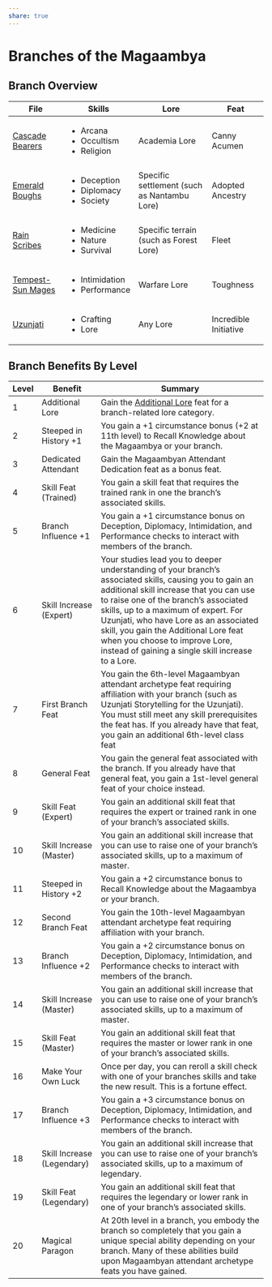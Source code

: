 ```yaml
---
share: true
---
```

# Branches of the Magaambya

## Branch Overview
| File                                                                                                | Skills                                                        | Lore                                        | Feat                  |
| --------------------------------------------------------------------------------------------------- | ------------------------------------------------------------- | ------------------------------------------- | --------------------- |
| [Cascade Bearers](./Cascade%20Bearers.md)     | <ul><li>Arcana</li><li>Occultism</li><li>Religion</li></ul>   | Academia Lore                               | Canny Acumen          |
| [Emerald Boughs](./Emerald%20Boughs.md)       | <ul><li>Deception</li><li>Diplomacy</li><li>Society</li></ul> | Specific settlement (such as Nantambu Lore) | Adopted Ancestry      |
| [Rain Scribes](./Rain%20Scribes.md)           | <ul><li>Medicine</li><li>Nature</li><li>Survival</li></ul>    | Specific terrain (such as Forest Lore)      | Fleet                 |
| [Tempest-Sun Mages](./Tempest-Sun%20Mages.md) | <ul><li>Intimidation</li><li>Performance</li></ul>            | Warfare Lore                                | Toughness             |
| [Uzunjati](./Uzunjati.md)                   | <ul><li>Crafting</li><li>Lore</li></ul>                       | Any Lore                                    | Incredible Initiative |


## Branch Benefits By Level

| Level | Benefit                    | Summary                                                                                                                                                                                                                                                                                                                                                                                                     |
| ----- | -------------------------- | ----------------------------------------------------------------------------------------------------------------------------------------------------------------------------------------------------------------------------------------------------------------------------------------------------------------------------------------------------------------------------------------------------------- |
| 1     | Additional Lore            | Gain the [Additional Lore](Additional%20Lore.md) feat for a branch-related lore category.                                                                                                                                                                                                                                                                                                                                       |
| 2     | Steeped in History +1      | You gain a +1 circumstance bonus (+2 at 11th level) to Recall Knowledge about the Magaambya or your branch.                                                                                                                                                                                                                                                                                                 |
| 3     | Dedicated Attendant        | Gain the Magaambyan Attendant Dedication feat as a bonus feat.                                                                                                                                                                                                                                                                                                                                              |
| 4     | Skill Feat (Trained)       | You gain a skill feat that requires the trained rank in one the branch’s associated skills.                                                                                                                                                                                                                                                                                                                 |
| 5     | Branch Influence +1        | You gain a +1 circumstance bonus on Deception, Diplomacy, Intimidation, and Performance checks to interact with members of the branch.                                                                                                                                                                                                                                                                      |
| 6     | Skill Increase (Expert)    | Your studies lead you to deeper understanding of your branch’s associated skills, causing you to gain an additional skill increase that you can use to raise one of the branch’s associated skills, up to a maximum of expert. For Uzunjati, who have Lore as an associated skill, you gain the Additional Lore feat when you choose to improve Lore, instead of gaining a single skill increase to a Lore. |
| 7     | First Branch Feat          | You gain the 6th-level Magaambyan attendant archetype feat requiring affiliation with your branch (such as Uzunjati Storytelling for the Uzunjati). You must still meet any skill prerequisites the feat has. If you already have that feat, you gain an additional 6th-level class feat                                                                                                                    |
| 8     | General Feat               | You gain the general feat associated with the branch. If you already have that general feat, you gain a 1st-level general feat of your choice instead.                                                                                                                                                                                                                                                      |
| 9     | Skill Feat (Expert)        | You gain an additional skill feat that requires the expert or trained rank in one of your branch’s associated skills.                                                                                                                                                                                                                                                                                       |
| 10    | Skill Increase (Master)    | You gain an additional skill increase that you can use to raise one of your branch’s associated skills, up to a maximum of master.                                                                                                                                                                                                                                                                       |
| 11    | Steeped in History +2      | You gain a +2 circumstance bonus to Recall Knowledge about the Magaambya or your branch.                                                                                                                                                                                                                                                                                                                                                                                                            |
| 12    | Second Branch Feat         | You gain the 10th-level Magaambyan attendant archetype feat requiring affiliation with your branch.                                                                                                                                                                                                                                       |
| 13    | Branch Influence +2        | You gain a +2 circumstance bonus on Deception, Diplomacy, Intimidation, and Performance checks to interact with members of the branch.                                                                                                                                                                                                                                                                                                                                                                                                            |
| 14    | Skill Increase (Master)    | You gain an additional skill increase that you can use to raise one of your branch’s associated skills, up to a maximum of master.                                                                                                                                                                                                                                                                                                                                                                                                            |
| 15    | Skill Feat (Master)        | You gain an additional skill feat that requires the master or lower rank in one of your branch’s associated skills.                                                                                                                                                                                                                                                                                                                                                                                                            |
| 16    | Make Your Own Luck         | Once per day, you can reroll a skill check with one of your branches skills and take the new result. This is a fortune effect.                                                                                                                                                                                                                                                                                                                                                                                                            |
| 17    | Branch Influence +3        | You gain a +3 circumstance bonus on Deception, Diplomacy, Intimidation, and Performance checks to interact with members of the branch.                                                                                                                                                                                                                                                                                                                                                                                                            |
| 18    | Skill Increase (Legendary) | You gain an additional skill increase that you can use to raise one of your branch’s associated skills, up to a maximum of legendary.                                                                                                                                                                                                                                                                                                                                                                                                            |
| 19    | Skill Feat (Legendary)     | You gain an additional skill feat that requires the legendary or lower rank in one of your branch’s associated skills.                                                                                                                                                                                                                                                                                                                                                                                                            |
| 20    | Magical Paragon            | At 20th level in a branch, you embody the branch so completely that you gain a unique special ability depending on your branch. Many of these abilities build upon Magaambyan attendant archetype feats you have gained.                                                                                                                                                                                                                                                                                                                                                                                                            |


